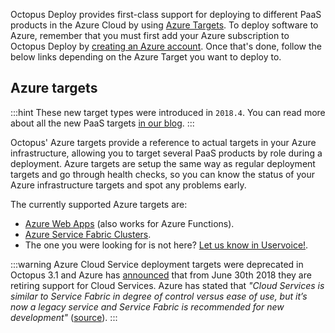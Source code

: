 Octopus Deploy provides first-class support for deploying to different PaaS products in the Azure Cloud by using [Azure Targets](#azure-targets). To deploy software to Azure, remember that you must first add your Azure subscription to Octopus Deploy by [creating an Azure account](/docs/infrastructure/azure/creating-an-azure-account/index.md). Once that's done, follow the below links depending on the Azure Target you want to deploy to.

## Azure targets

:::hint
These new target types were introduced in `2018.4`. You can read more about all the new PaaS targets [in our blog](https://octopusdeploy.com/blog/paas-targets).
:::

Octopus' Azure targets provide a reference to actual targets in your Azure infrastructure, allowing you to target several PaaS products by role during a deployment. Azure targets are setup the same way as regular deployment targets and go through health checks, so you can know the status of your Azure infrastructure targets and spot any problems early.

The currently supported Azure targets are:

- [Azure Web Apps](/web-app-targets/index.md) (also works for Azure Functions).
- [Azure Service Fabric Clusters](/service-fabric-cluster-targets/index.md).
- The one you were looking for is not here? [Let us know in Uservoice!](https://octopusdeploy.uservoice.com/).

:::warning
Azure Cloud Service deployment targets were deprecated in Octopus 3.1 and Azure has [announced](https://blogs.msdn.microsoft.com/appserviceteam/2018/03/12/deprecating-service-management-apis-support-for-azure-app-services/) that from June 30th 2018 they are retiring support for Cloud Services. Azure has stated that _"Cloud Services is similar to Service Fabric in degree of control versus ease of use, but it’s now a legacy service and Service Fabric is recommended for new development"_ ([source](https://docs.microsoft.com/en-us/azure/app-service/choose-web-site-cloud-service-vm)).
:::